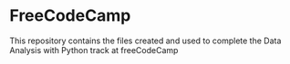 # FreeCodeCamp
This repository contains the files created and used to complete the Data Analysis with Python track at freeCodeCamp 
